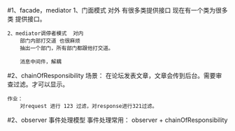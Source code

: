 #1、facade，mediator
    1、门面模式  对外
        有很多类提供接口
        现在有一个类为很多类 提供接口。
    
    2、mediator调停者模式  对内
        部门内部打交道 也很麻烦
        抽出一个部门，所有部门都跟他打交道。
        
        消息中间件，解耦
#2、chainOfResponsibility
    场景：
        在论坛发表文章，文章会传到后台。需要审查过滤。才可以显示。
    
    作业：
        对request 进行 123 过滤，对response进行321过滤。 
        
#2、observer
    事件处理模型
    事件处理常用：
        observer + chainOfResponsibility
